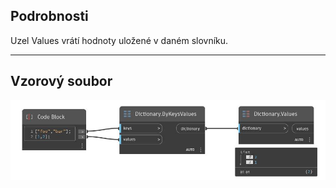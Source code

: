 ## Podrobnosti
Uzel Values vrátí hodnoty uložené v daném slovníku.
___
## Vzorový soubor

![Values](./DesignScript.Builtin.Dictionary.Values_img.jpg)

